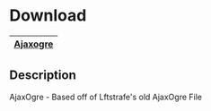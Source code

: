 # Download
[Ajaxogre](https://raw.githubusercontent.com/BLCM/BLCMods/master/Borderlands%202%20mods/Alex/AjaxOgre) |
----|

## Description
AjaxOgre - Based off of Lftstrafe's old AjaxOgre File